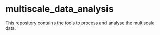 # multiscale_data_analysis
This repository contains the tools to process and analyse the multiscale data.
